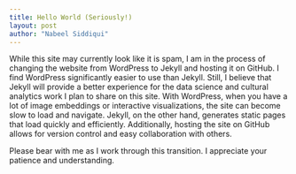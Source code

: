 ```yaml
---
title: Hello World (Seriously!)
layout: post
author: "Nabeel Siddiqui"
---
```


While this site may currently look like it is spam, I am in the process of changing the website from WordPress to Jekyll and hosting it on GitHub. I find WordPress significantly easier to use than Jekyll. Still, I believe that Jekyll will provide a better experience for the data science and cultural analytics work I plan to share on this site. With WordPress, when you have a lot of image embeddings or interactive visualizations, the site can become slow to load and navigate. Jekyll, on the other hand, generates static pages that load quickly and efficiently. Additionally, hosting the site on GitHub allows for version control and easy collaboration with others.

Please bear with me as I work through this transition. I appreciate your patience and understanding. 